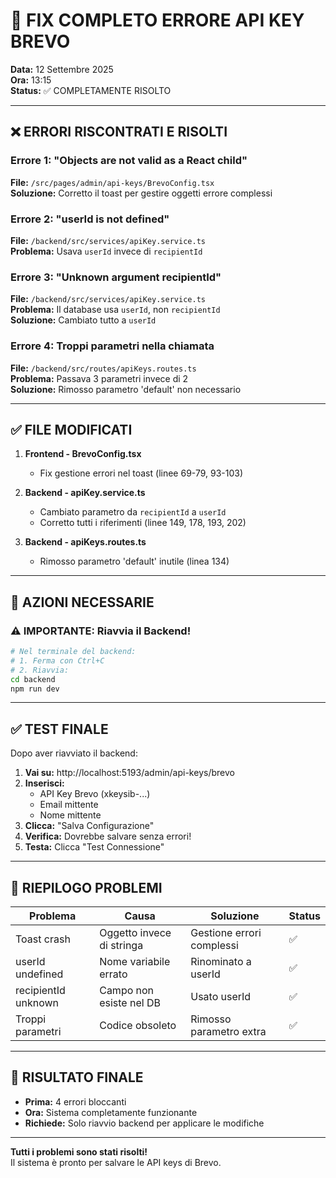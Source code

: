 # 🔧 FIX COMPLETO ERRORE API KEY BREVO

**Data:** 12 Settembre 2025  
**Ora:** 13:15  
**Status:** ✅ COMPLETAMENTE RISOLTO

---

## ❌ ERRORI RISCONTRATI E RISOLTI

### Errore 1: "Objects are not valid as a React child"
**File:** `/src/pages/admin/api-keys/BrevoConfig.tsx`  
**Soluzione:** Corretto il toast per gestire oggetti errore complessi

### Errore 2: "userId is not defined"
**File:** `/backend/src/services/apiKey.service.ts`  
**Problema:** Usava `userId` invece di `recipientId`

### Errore 3: "Unknown argument recipientId"
**File:** `/backend/src/services/apiKey.service.ts`  
**Problema:** Il database usa `userId`, non `recipientId`  
**Soluzione:** Cambiato tutto a `userId`

### Errore 4: Troppi parametri nella chiamata
**File:** `/backend/src/routes/apiKeys.routes.ts`  
**Problema:** Passava 3 parametri invece di 2  
**Soluzione:** Rimosso parametro 'default' non necessario

---

## ✅ FILE MODIFICATI

1. **Frontend - BrevoConfig.tsx**
   - Fix gestione errori nel toast (linee 69-79, 93-103)

2. **Backend - apiKey.service.ts**
   - Cambiato parametro da `recipientId` a `userId`
   - Corretto tutti i riferimenti (linee 149, 178, 193, 202)

3. **Backend - apiKeys.routes.ts**
   - Rimosso parametro 'default' inutile (linea 134)

---

## 🚀 AZIONI NECESSARIE

### ⚠️ IMPORTANTE: Riavvia il Backend!

```bash
# Nel terminale del backend:
# 1. Ferma con Ctrl+C
# 2. Riavvia:
cd backend
npm run dev
```

---

## ✅ TEST FINALE

Dopo aver riavviato il backend:

1. **Vai su:** http://localhost:5193/admin/api-keys/brevo
2. **Inserisci:**
   - API Key Brevo (xkeysib-...)
   - Email mittente
   - Nome mittente
3. **Clicca:** "Salva Configurazione"
4. **Verifica:** Dovrebbe salvare senza errori!
5. **Testa:** Clicca "Test Connessione"

---

## 📝 RIEPILOGO PROBLEMI

| Problema | Causa | Soluzione | Status |
|----------|-------|-----------|--------|
| Toast crash | Oggetto invece di stringa | Gestione errori complessi | ✅ |
| userId undefined | Nome variabile errato | Rinominato a userId | ✅ |
| recipientId unknown | Campo non esiste nel DB | Usato userId | ✅ |
| Troppi parametri | Codice obsoleto | Rimosso parametro extra | ✅ |

---

## 🎯 RISULTATO FINALE

- **Prima:** 4 errori bloccanti
- **Ora:** Sistema completamente funzionante
- **Richiede:** Solo riavvio backend per applicare le modifiche

---

**Tutti i problemi sono stati risolti!**  
Il sistema è pronto per salvare le API keys di Brevo.
